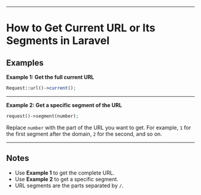  
---

# How to Get Current URL or Its Segments in Laravel

## Examples

**Example 1: Get the full current URL**

```php
Request::url()->current();
```

---

**Example 2: Get a specific segment of the URL**

```php
request()->segment(number);
```

Replace `number` with the part of the URL you want to get. For example, `1` for the first segment after the domain, `2` for the second, and so on.

---

## Notes

* Use **Example 1** to get the complete URL.
* Use **Example 2** to get a specific segment.
* URL segments are the parts separated by `/`.
 